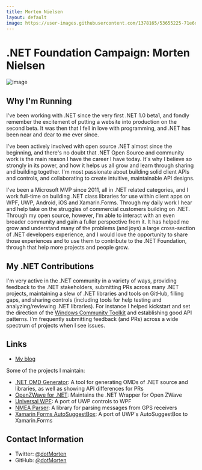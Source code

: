 ```yaml
---
title: Morten Nielsen
layout: default
image: https://user-images.githubusercontent.com/1378165/53655225-71e6d600-3c04-11e9-89b9-69ce1261e53b.png
---
```


# .NET Foundation Campaign: Morten Nielsen
![image](https://user-images.githubusercontent.com/1378165/53655225-71e6d600-3c04-11e9-89b9-69ce1261e53b.png)

## Why I'm Running
I've been working with .NET since the very first .NET 1.0 beta1, and fondly remember the excitement of putting a website into production on the second beta. It was then that I fell in love with programming, and .NET has been near and dear to me ever since. 

I've been actively involved with open source .NET almost since the beginning, and there's no doubt that .NET Open Source and community work is the main reason I have the career I have today. It's why I believe so strongly in its power, and how it helps us all grow and learn through sharing and building together. I'm most passionate about building solid client APIs and controls, and collaborating to create intuitive, maintainable API designs.

I've been a Microsoft MVP since 2011, all in .NET related categories, and I work full-time on building .NET class libraries for use within client apps on WPF, UWP, Android, iOS and Xamarin.Forms. Through my daily work I hear and help take on the struggles of commercial customers building on .NET. Through my open source, however, I'm able to interact with an even broader community and gain a fuller perspective from it. It has helped me grow and understand many of the problems (and joys) a large cross-section of .NET developers experience, and I would love the opportunity to share those experiences and to use them to contribute to the .NET Foundation, through that help more projects and people grow.

## My .NET Contributions
I'm very active in the .NET community in a variety of ways, providing feedback to the .NET stakeholders, submitting PRs across many .NET projects, maintaining a slew of .NET libraries and tools on GitHub, filling gaps, and sharing controls (including tools for help testing and analyzing/reviewing .NET libraries). For instance I helped kickstart and set the direction of the [Windows Community Toolkit](https://github.com/windows-toolkit/WindowsCommunityToolkit) and establishing good API patterns. I'm frequently submitting feedback (and PRs) across a wide spectrum of projects when I see issues.


## Links
* [My blog](https://sharpgis.net)

Some of the projects I maintain:
- [.NET OMD Generator](https://github.com/dotMorten/DotNetOMDGenerator): A tool for generating OMDs of .NET source and libraries, as well as showing API differences for PRs
- [OpenZWave for .NET](https://github.com/dotMorten/UniversalWPF): Maintains the .NET Wrapper for Open ZWave
- [Universal WPF](https://github.com/dotMorten/UniversalWPF): A port of UWP controls to WPF
- [NMEA Parser](https://github.com/dotMorten/NmeaParser): A library for parsing messages from GPS receivers
- [Xamarin Forms AutoSuggestBox](https://github.com/dotMorten/XamarinFormsControls/tree/master/AutoSuggestBox): A port of UWP's AutoSuggestBox to Xamarin.Forms


## Contact Information
* Twitter: [@dotMorten](https://twitter.com/dotMorten)
* GitHub: [@dotMorten](https://github.com/dotMorten)
